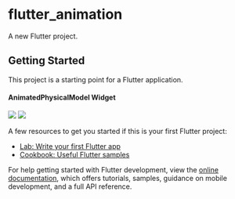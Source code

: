 # flutter_animation

A new Flutter project.

## Getting Started

This project is a starting point for a Flutter application.

#### AnimatedPhysicalModel Widget

![](unClick.JPG)
![](click.JPG)

A few resources to get you started if this is your first Flutter project:

- [Lab: Write your first Flutter app](https://docs.flutter.dev/get-started/codelab)
- [Cookbook: Useful Flutter samples](https://docs.flutter.dev/cookbook)

For help getting started with Flutter development, view the
[online documentation](https://docs.flutter.dev/), which offers tutorials,
samples, guidance on mobile development, and a full API reference.
